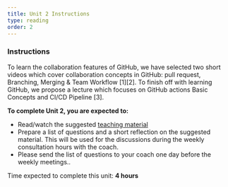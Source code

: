 ```yaml
---
title: Unit 2 Instructions 
type: reading
order: 2
---
```


### Instructions 
To learn the collaboration features of GitHub, we have selected two short videos which cover collaboration concepts in GitHub: pull request, Branching, Merging & Team Workflow [1][2]. To finish off with learning GitHub, we propose a lecture which focuses on GitHub actions Basic Concepts and CI/CD Pipeline [3]. 
 
**To complete Unit 2, you are expected to:** 

 - Read/watch the suggested [teaching material](http://localhost:3000/internal-training/modules/Software-testing/teaching_material) 
 - Prepare a list of questions and a short reflection on the suggested material. This will be used for the discussions during the weekly consultation hours with the coach.  
 - Please send the list of questions to your coach one day before the weekly meetings.. 

Time expected to complete this unit: **4 hours**
